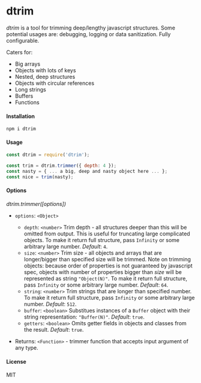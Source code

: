 # dtrim

_dtrim_ is a tool for trimming deep/lengthy javascript structures. Some potential usages are: debugging, logging or data sanitization. Fully configurable.

Caters for:

- Big arrays
- Objects with lots of keys
- Nested, deep structures
- Objects with circular references
- Long strings
- Buffers
- Functions

#### Installation

```shell
npm i dtrim
```

#### Usage

```javascript
const dtrim = require('dtrim');

const trim = dtrim.trimmer({ depth: 4 });
const nasty = { ... a big, deep and nasty object here ... };
const nice = trim(nasty);
```

#### Options

_dtrim.trimmer([options])_

- `options`: `<Object>`

  - `depth`: `<number>` Trim depth - all structures deeper than this will be omitted from output. This is useful for truncating large complicated objects. To make it return full structure, pass `Infinity` or some arbitrary large number. _Default_: `4`.
  - `size`: `<number>` Trim size - all objects and arrays that are longer/bigger than specified size will be trimmed. Note on trimming objects: because order of properties is not guaranteed by javascript spec, objects with number of properties bigger than _size_ will be represented as string `"Object(N)"`. To make it return full structure, pass `Infinity` or some arbitrary large number. _Default_: `64`.
  - `string`: `<number>` Trim strings that are longer than specified number. To make it return full structure, pass `Infinity` or some arbitrary large number. _Default_: `512`.
  - `buffer`: `<boolean>` Substitues instances of a `Buffer` object with their string representation: `"Buffer(N)"`. _Default_: `true`.
  - `getters`: `<boolean>` Omits getter fields in objects and classes from the result. _Default_: `true`.

- Returns: `<Function>` - trimmer function that accepts input argument of any type.

#### License

MIT
